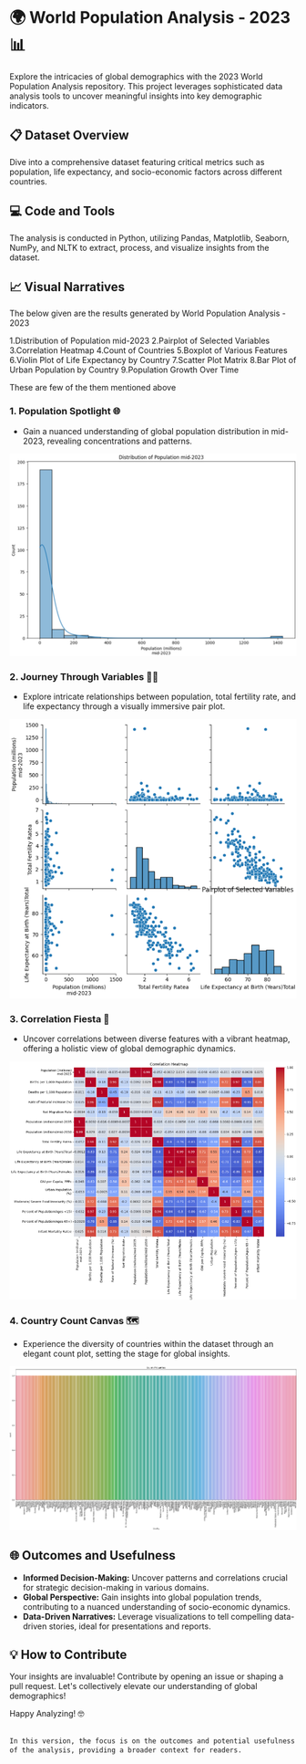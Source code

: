 # 🌍 World Population Analysis - 2023 📊

Explore the intricacies of global demographics with the 2023 World Population Analysis repository. This project leverages sophisticated data analysis tools to uncover meaningful insights into key demographic indicators.

## 📋 Dataset Overview

Dive into a comprehensive dataset featuring critical metrics such as population, life expectancy, and socio-economic factors across different countries.

## 💻 Code and Tools

The analysis is conducted in Python, utilizing Pandas, Matplotlib, Seaborn, NumPy, and NLTK to extract, process, and visualize insights from the dataset.

## 📈 Visual Narratives

The below given are the results generated by World Population Analysis - 2023

1.Distribution of Population mid-2023
2.Pairplot of Selected Variables
3.Correlation Heatmap
4.Count of Countries
5.Boxplot of Various Features
6.Violin Plot of Life Expectancy by Country
7.Scatter Plot Matrix
8.Bar Plot of Urban Population by Country
9.Population Growth Over Time

These are few of the them mentioned above
### 1. Population Spotlight 🌐
   - Gain a nuanced understanding of global population distribution in mid-2023, revealing concentrations and patterns.

![Population Distribution](https://github.com/GOURIKP/EDA-For-2023-World-Population-Dataset/blob/main/uploaded%20images/global%20population%20distribution.png)

### 2. Journey Through Variables 🚶‍♂️
   - Explore intricate relationships between population, total fertility rate, and life expectancy through a visually immersive pair plot.

![Pairplot](https://github.com/GOURIKP/EDA-For-2023-World-Population-Dataset/blob/main/uploaded%20images/Journey%20Through%20Variables.png)

### 3. Correlation Fiesta 🌈
   - Uncover correlations between diverse features with a vibrant heatmap, offering a holistic view of global demographic dynamics.

![Correlation Heatmap](https://github.com/GOURIKP/EDA-For-2023-World-Population-Dataset/blob/main/uploaded%20images/correlations%20between%20diverse%20features.png)

### 4. Country Count Canvas 🗺️
   - Experience the diversity of countries within the dataset through an elegant count plot, setting the stage for global insights.

![Count of Countries](https://github.com/GOURIKP/EDA-For-2023-World-Population-Dataset/blob/main/uploaded%20images/Country%20Count%20Canvas.png)


## 🌐 Outcomes and Usefulness

- **Informed Decision-Making:** Uncover patterns and correlations crucial for strategic decision-making in various domains.
- **Global Perspective:** Gain insights into global population trends, contributing to a nuanced understanding of socio-economic dynamics.
- **Data-Driven Narratives:** Leverage visualizations to tell compelling data-driven stories, ideal for presentations and reports.

## 💡 How to Contribute

Your insights are invaluable! Contribute by opening an issue or shaping a pull request. Let's collectively elevate our understanding of global demographics!

Happy Analyzing! 🤓
```

In this version, the focus is on the outcomes and potential usefulness of the analysis, providing a broader context for readers.
